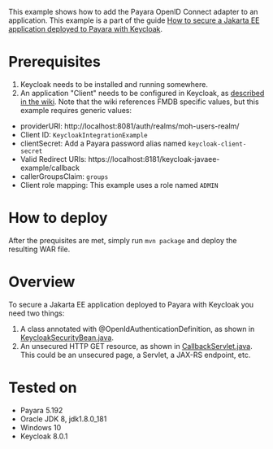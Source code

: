 This example shows how to add the Payara OpenID Connect adapter to an application. This example is a part of the guide [How to secure a Jakarta EE application deployed to Payara with Keycloak](https://github.com/bcgov/moh-iam/wiki/How-to-secure-a-Jakarta-EE-application-deployed-to-Payara-with-Keycloak).

# Prerequisites

1. Keycloak needs to be installed and running somewhere.
2. An application "Client" needs to be configured in Keycloak, as [described in the wiki](https://github.com/bcgov/moh-iam/wiki/How-to-secure-a-Jakarta-EE-application-deployed-to-Payara-with-Keycloak). Note that the wiki references FMDB specific values, but this example requires generic values:
  * providerURI: http://localhost:8081/auth/realms/moh-users-realm/
  * Client ID: `KeycloakIntegrationExample`
  * clientSecret: Add a Payara password alias named `keycloak-client-secret`
  * Valid Redirect URIs: https://localhost:8181/keycloak-javaee-example/callback
  * callerGroupsClaim: `groups`
  * Client role mapping: This example uses a role named `ADMIN`

# How to deploy

After the prequisites are met, simply run `mvn package` and deploy the resulting WAR file.

# Overview

To secure a Jakarta EE application deployed to Payara with Keycloak you need two things:

1. A class annotated with @OpenIdAuthenticationDefinition, as shown in [KeycloakSecurityBean.java](https://github.com/bcgov/moh-iam/blob/master/keycloak-javaee-example/src/main/java/ca/bc/gov/health/security/KeycloakSecurityBean.java).
2. An unsecured HTTP GET resource, as shown in [CallbackServlet.java](https://github.com/bcgov/moh-iam/blob/master/keycloak-javaee-example/src/main/java/ca/bc/gov/health/security/CallbackServlet.java). This could be an unsecured page, a Servlet, a JAX-RS endpoint, etc.

# Tested on

* Payara 5.192
* Oracle JDK 8, jdk1.8.0_181
* Windows 10
* Keycloak 8.0.1
